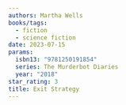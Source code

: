 ```yaml
---
authors: Martha Wells
books/tags:
  - fiction
  - science fiction
date: 2023-07-15
params:
  isbn13: "9781250191854"
  series: The Murderbot Diaries
  year: "2018"
star_rating: 3
title: Exit Strategy
---
```

